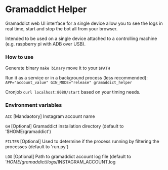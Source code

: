 # Gramaddict Helper
Gramaddict web UI interface for a single device
allow you to see the logs in real time, start and stop the bot all from your browser.

Intended to be used on a single device attached to a controlling machine (e.g. raspberry pi with ADB over USB).

### How to use

Generate binary `make binary`
move it to your `$PATH`

Run it as a service or in a background process (less recommended):
`APP="account_value" GIN_MODE="release" gramaddict_helper`

Cronjob `curl localhost:8080/start` based on your timing needs.

### Environment variables

`ACC` [Mandaotory]    Instagram account name

`GH` [Optional]       Gramaddict installation directory (default to '$HOME/gramaddict')

`FILTER` [Optional]   Used to determine if the process running by filtering the processes (default to 'run.py')

`LOG` [Optional]      Path to gramaddict account log file (default to '$HOME/gramaddict/logs/$INSTAGRAM_ACCOUNT.log
